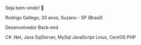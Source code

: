 Seja bem-vindo! 👋

Rodrigo Gallego, 20 anos, Suzano - SP (Brasil)

Desenvolvedor Back-end

C# .Net, Java
SqlServer, MySql
JavaScript
Linux, CentOS
PHP
